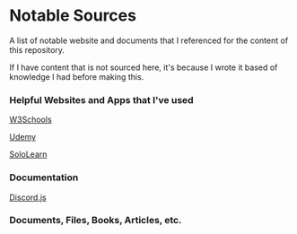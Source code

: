 # Notable Sources

A list of notable website and documents that I referenced for the content of this repository.

If I have content that is not sourced here, it's because I wrote it based of knowledge I had before making this.

### Helpful Websites and Apps that I've used

[W3Schools](https://www.w3schools.com/)

[Udemy](https://www.udemy.com/)

[SoloLearn](https://www.sololearn.com/)

### Documentation

[Discord.js](https://discord.js.org)

### Documents, Files, Books, Articles, etc.
